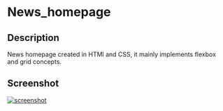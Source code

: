# News_homepage

## Description
News homepage created in HTMl and CSS, it mainly implements flexbox and grid concepts.

## Screenshot

<a href="https://postimg.cc/SnsFyCRD" target="_blank"><img src="https://i.postimg.cc/Hk0p9tgD/Screenshot-from-2023-05-08-09-04-30.png" alt="screenshot"/></a><br/><br/>